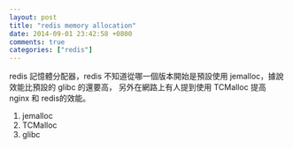```yaml
---
layout: post
title: "redis memory allocation"
date: 2014-09-01 23:42:58 +0800
comments: true
categories: ["redis"]
---
```


<!-- more -->

redis 記憶體分配器，redis 不知道從哪一個版本開始是預設使用 jemalloc，據說效能比預設的 glibc 的還要高，
另外在網路上有人提到使用 TCMalloc 提高 nginx 和 redis的效能。


1. jemalloc
2. TCMalloc
3. glibc